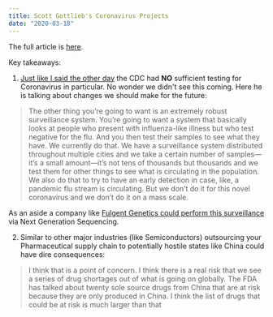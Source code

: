 ```yaml
---
title: Scott Gottlieb's Coronavirus Projects
date: "2020-03-18"
---
```


The full article is [here](https://nationalinterest.org/feature/next-coronavirus-nightmare-theres-drug-shortage-horizon-134147).

Key takeaways:

1. [Just like I said the other day](/src/blog/coronavirus-cdc-infectious-disease-testing-loophole.md) the CDC had **NO** sufficient testing for Coronavirus in particular. No wonder we didn't see this coming. Here he is talking about changes we should make for the future:

  > The other thing you’re going to want is an extremely robust surveillance system. You’re going to want a system that basically looks at people who present with influenza-like illness but who test negative for the flu. And you then test their samples to see what they have. We currently do that. We have a surveillance system distributed throughout multiple cities and we take a certain number of samples—it’s a small amount—it’s not tens of thousands but thousands and we test them for other things to see what is circulating in the population. We also do that to try to have an early detection in case, like, a pandemic flu stream is circulating. But we don’t do it for this novel coronavirus and we don’t do it on a mass scale.

  As an aside a company like [Fulgent Genetics could perform this surveillance](https://www.fulgentgenetics.com/covid19) via Next Generation Sequencing.

2. Similar to other major industries (like Semiconductors) outsourcing your Pharmaceutical supply chain to potentially hostile states like China could have dire consequences:

  > I think that is a point of concern. I think there is a real risk that we see a series of drug shortages out of what is going on globally. The FDA has talked about twenty sole source drugs from China that are at risk because they are only produced in China. I think the list of drugs that could be at risk is much larger than that